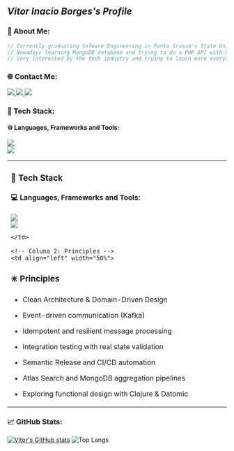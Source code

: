 ## *Vitor Inacio Borges's Profile*

### 👔  About Me:
```javascript
// Currently graduating Sofware Engineering in Ponta Grossa's State University!
// Nowadays learning MongoDB database and trying to do a PHP API with PostgreSQL.
// Very interested by the tech industry and trying to learn more everyday.
```

### 🌐  Contact Me:
<div align="left">
<a href="https://instagram.com/vitor.inaciob"> <img src="https://skillicons.dev/icons?i=instagram" /> </a>
<a href="https://www.linkedin.com/in/vitor-inacio-borges/"> <img src="https://skillicons.dev/icons?i=linkedin" /> </a>
<a href="mailto:vitorinacioborgesdev@gmail.com"> <img src="https://skillicons.dev/icons?i=gmail"/> </a>
</div>

### 💾  Tech Stack:
#### ⚙️ Languages, Frameworks and Tools:        
<div align="left">                                                                                           
  <img src="https://skillicons.dev/icons?i=java,js,nodejs,postman,github,linux" /> <br>                      
  <img src="https://skillicons.dev/icons?i=c,php,git,express,mongodb,postgresql" /> <br>                     
</div>

<!-- Tech Stack + Principles lado a lado -->
<table>
  <tr>
    <!-- Coluna 1: Tech Stack -->
    <td align="left" width="50%">
      
### 🧠 Tech Stack  
#### 💻 Languages, Frameworks and Tools:
<img src="https://skillicons.dev/icons?i=java,js,nodejs,postman,github,linux" />
<br>
<img src="https://skillicons.dev/icons?i=c,php,git,express,mongodb,postgresql" />

    </td>

    <!-- Coluna 2: Principles -->
    <td align="left" width="50%">
      
### ✳️ Principles
- Clean Architecture & Domain-Driven Design  
- Event-driven communication (Kafka)  
- Idempotent and resilient message processing  
- Integration testing with real state validation  
- Semantic Release and CI/CD automation  
- Atlas Search and MongoDB aggregation pipelines  
- Exploring functional design with Clojure & Datomic  

    </td>
  </tr>
</table>

### 📈  GitHub Stats:
[![Vitor's GitHub stats](https://github-readme-stats.vercel.app/api?username=VitorInacioBorges&theme=dark)](https://github.com/anuraghazra/github-readme-stats)
![Top Langs](https://github-readme-stats.vercel.app/api/top-langs/?username=VitorInacioBorges&layout=compact&theme=dark)
